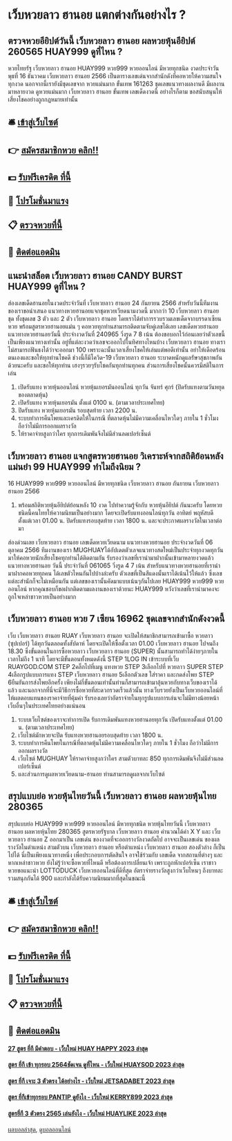 # เว็บหวยลาว ฮานอย แตกต่างกันอย่างไร ?
## ตรวจหวยอียิปต์วันนี้ เว็บหวยลาว ฮานอย ผลหวยหุ้นอียิปต์ 260565 HUAY999 ดูที่ไหน ?
หวยไทยรัฐ เว็บหวยลาว ฮานอย HUAY999 หวย999 หวยออนไลน์ มีหวยทุกชนิด งวดประจำวันพุธที่ 16 ธันวาคม เว็บหวยลาว ฮานอย 2566 เป็นตารางเลขเด่นจากสำนักดังที่คอหวยให้ความสนใจทุกงวด นอกจากนี้เรายังมีชุดเลขจาก หวยแม่นมาก ขั้นเทพ 161263 ชุดเลขแนวทางผลงานดี มีผลงานมาหลายงวด ดูหวยแม่นมาก เว็บหวยลาว ฮานอย ขั้นเทพ เลขเด็ดงวดนี้ อย่างไรก็ตาม ขอสนับสนุนให้เสี่ยงโชคอย่างถูกกฎหมายเท่านั้น

## 🛎 [เข้าสู่เว็บไซต์](https://bit.ly/3BG5bNw)
## 👉 [สมัครสมาชิกหวย คลิก!!](https://bit.ly/3BG5bNw)
## 💵 [รับฟรีเครดิต ที่นี้](https://bit.ly/3C3mvgS)
## 👑 [โปรโมชั่นมาแรง](https://bit.ly/3C3mvgS)
## 📋 [ตรวจหวยที่นี้](https://bit.ly/3C3mvgS)
## 📱 [ติดต่อแอดมิน](https://bit.ly/3C3mvgS)

## แนะนำสล็อต เว็บหวยลาว ฮานอย CANDY BURST HUAY999 ดูที่ไหน ?
ส่องเลขเด็ดฮานอยในงวดประจำวันที่ เว็บหวยลาว ฮานอย 24 กันยายน 2566 สำหรับวันนี้ทีมงานของเราขอนำเสนอ แนวทางหวยฮานอยแจกชุดหวยเวียดนามงวดนี้ มากกว่า 10 เว็บหวยลาว ฮานอย ชุด ทั้งชุดเลข 3 ตัว และ 2 ตัว เว็บหวยลาว ฮานอย โดยเราได้ทำการรวบรวมเลขเด็ดจากบรรดาเซียนหวย พร้อมสูตรหวยฮานอยแม่น ๆ คอหวยทุกท่านสามารถติดตามจับคู่เลขได้เลย
เลขเด็ดหวยฮานอย แนวทางหวยฮานอยวันนี้ ประจำงวดวันที่ 240965 วิ่งรูด 7 8 เน้น
ต้องขอบอกไว้ก่อนเลยว่าตัวเลขนี้เป็นเพียงแนวทางเท่านั้น อยู่ที่แต่ละงวดว่าเลขจะออกไปในทิศทางไหนบ้าง เว็บหวยลาว ฮานอย ทางเราไม่สามารถฟันธงได้ว่าจะออกมา 100 เพราะฉะนั้นเวลาเสี่ยงโชคให้เล่นแต่พอดีเท่านั้น อย่าให้เดือดร้อนตนเองและขอให้ทุกท่านโชคดี ช่วงนี้ก็มีโควิด-19 เว็บหวยลาว ฮานอย ระบาดหนักดูแลรัษาสุขภาพกันด้วยนะครับ และขอให้ทุกท่าน เฮงๆรวยๆรับโชคกันทุกท่านทุกคน ส่วนการเสี่ยงโชคนั้นควรมีสติในการเล่น
1. เปิดรับแทง หวยหุ้นออนไลน์ หวยหุ้นเยอรมันออนไลน์ ทุกวัน จันทร์ ศุกร์ (ปิดรับแทงตามวันหยุดของตลาดหุ้น)
2. เปิดรับแทง หวยหุ้นเยอรมัน ตั้งแต่ 0100 น. (ตามเวลาประเทศไทย)
3. ปิดรับแทง หวยหุ้นเยอรมัน รอบสุดท้าย เวลา 2200 น.
4. ระบบทำการคืนโพยและเครดิตให้ในกรณี ที่ตลาดหุ้นไม่มีความเคลื่อนไหวใดๆ ภายใน 1 ชั่วโมง ถือว่าไม่มีการออกผลรางวัล
5. ให้ราคาจ่ายสูงกว่าใคร ทุกการเดิมพันจึงไม่มีส่วนลดเปอร์เซ็นต์

## เว็บหวยลาว ฮานอย แจกสูตรหวยฮานอย วิเคราะห์จากสถิติย้อนหลัง แม่นยำ 99 HUAY999 ทำไมถึงนิยม ?
16 HUAY999 หวย999 หวยออนไลน์ มีหวยทุกชนิด เว็บหวยลาว ฮานอย กันยายน เว็บหวยลาว ฮานอย 2566
1. พร้อมสถิติหวยหุ้นอียิปต์ย้อนหลัง 10 งวด ไปทำความรู้จักกับ หวยหุ้นอียิปต์ กันนะครับ โดยหวยชนิดนี้คนไทยให้ความนิยมเป็นอย่างมาก โดยจะเปิดรับแทงออนไลน์ทุกวัน อาทิตย์ พฤหัสบดี ตั้งแต่เวลา 01.00 น. ปิดรับแทงรอบสุดท้าย เวลา 1800 น. และจะประกาศผลรางวัลในเวลาต่อมา

ส่องด่วนเลย เว็บหวยลาว ฮานอย เลขเด็ดหวยเวียดนาม แนวทางหวยฮานอย ประจำงวดวันที่ 06 ตุลาคม 2566 ทีมงานของเรา MUGHUAYได้อัปเดตตัวเลจแนวทางสดใหม่เป็นประจำทุกงวดทุกวัน มาให้คอหวยนักเสี่ยงโชคทุกท่านได้ติดตามกัน รับรองว่าเลขที่เรานำมาฝากนั้นเข้ามาหลายงวดแล้ว
แนวทางหวยฮานอย วันนี้ ประจำวันที่ 061065 วิ่งรูด 4 7 เน้น
สำหรับแนวทางหวยฮานอยที่เรานำมาฝากคอหวยทุกคน ได้เลขตัวไหนกันไปบ้างล่ะครับ ตัวเลขที่เป็นสีแดงนั้นเราได้เน้นไว้ให้แล้ว ซึ่งเลขแต่ละสำนักก็จะไม่เหมือนกัน แต่เลขของเรานั้นคัดมาแบบเน้นๆกันไปเลย HUAY999 หวย999 หวยออนไลน์ หากคุณชอบก็ขอฝากติดตามผลงานของเราด้วยนะ HUAY999 หวังว่าเลขที่เรานำมาคงจะถูกใจเหล่าชาวหวยเป็นอย่างมาก

## เว็บหวยลาว ฮานอย หวย 7 เซียน 16962 ชุดเลขจากสำนักดังงวดนี้
เว็บ เว็บหวยลาว ฮานอย RUAY เว็บหวยลาว ฮานอย จะเปิดให้สมาชิกสามารถเข้ามาซื้อ หวยลาว (ซุปเปอร์) ได้ทุกวันตลอดทั้งสัปดาห์ โดยจะเปิดให้ซื้อตั้งเวลา 01.00 เว็บหวยลาว ฮานอย ไปจนถึง 18.30 ซึ่งขั้นตอนในการซื้อหวยลาว เว็บหวยลาว ฮานอย (SUPER) นั้นสามารถทำได้ง่ายๆภายในเวลาไม่ถึง 1 นาที โดยจะมีขั้นตอนทั้งหมดดังนี้
STEP 1LOG IN เข้าระบบที่เว็บ RUAYGOD.COM
STEP 2คลิ๊กไปที่เมนู แทงหวย
STEP 3เลือกไปที่ หวยลาว SUPER
STEP 4เลือกรูปแบบการแทง
STEP เว็บหวยลาว ฮานอย 5เลือกตัวเลข ใส่ราคา และกดส่งโพย
STEP 6ยืนยันการส่งโพยอีกครั้ง
เพียงไม่กี่ขั้นตอนเท่านั้นท่านก็สามารถเข้ามาลุ้นหวยกับทางเว็บของเราได้แล้ว และนอกจากที่นี่จะมีวิธีการซื้อหวยที่สะดวกรวดเร็วแล้วนั้น ทางเว็บรวยยังเป็นเว็บหวยออนไลน์ที่ให้ผลตอบแทนของราคาจ่ายที่คุ้มค่า รับรองเลยว่าอัตราจ่ายในทุกรูปแบบการเล่นจะไม่มีทางน้อยหน้าเว็บอื่นๆในประเทศไทยอย่างแน่นอน
1. ระบบเว็บไซต์ของเราจะทำการเปิด รับการเดิมพันแทงหวยฮานอยทุกวัน เปิดรับแทงตั้งแต่ 01.00 น. (ตามเวลาประเทศไทย)
2. เว็บไซต์มักหวยจะปิด รับแทงหวยฮานอยรอบสุดท้าย เวลา 1800 น.
3. ระบบทำการคืนโพยในกรณีที่ตลาดหุ้นไม่มีความเคลื่อนไหวใดๆ ภายใน 1 ชั่วโมง ถือว่าไม่มีการออกผลรางวัล
4. เว็บไซต์ MUGHUAY ให้ราคาจ่ายสูงกว่าใคร สามตัวบาทละ 850 ทุกการเดิมพันจึงไม่มีส่วนลดเปอร์เซ็นต์
5. และส่วนการดูผลหวยเวียดนาม-ฮานอย ท่านสามารถดูผลจากเว็บไซต์

## สรุปแบบย่อ หวยหุ้นไทยวันนี้ เว็บหวยลาว ฮานอย ผลหวยหุ้นไทย 280365
สรุปแบบย่อ HUAY999 หวย999 หวยออนไลน์ มีหวยทุกชนิด หวยหุ้นไทยวันนี้ เว็บหวยลาว ฮานอย ผลหวยหุ้นไทย 280365 สูตรหวยรัฐบาล เว็บหวยลาว ฮานอย คำนวณได้ค่า X Y และ เว็บหวยลาว ฮานอย Z ออกมาเป็น เลขเด่น ของงวดที่จะออกรางวัลงวดถัดไป อาจจะเป็นเลขเด่น ของผลรางวัลในตำแหน่ง สามตัวบน เว็บหวยลาว ฮานอย หรือตำแหน่ง เว็บหวยลาว ฮานอย สองตัวล่าง ก็เป็นไปได้ นี่เป็นเพียงแนวทางหนึ่ง เพื่อประกอบการตัดสินใจ อาจใช้ร่วมกับ เลขเด็ด จากสถานที่ต่างๆ และหากเหล่าชาวหวย ยังไม่รู้ว่าจะซื้อหวยที่ไหนดี หรือต้องการเปลี่ยนเจ้า เพราะถูกหักเปอร์เซ็น เราชาวหวยขอแนะนำ LOTTODUCK เว็บหวยออนไลน์ที่ดีที่สุด อัตราจ่ายรางวัลสูงกว่าเว็บไหนๆ ถึงบาทละ รวมสนุกกันได้ 900 และกำลังได้รับความนิยมมากที่สุดในขณะนี้

## 🛎 [เข้าสู่เว็บไซต์](https://bit.ly/3BG5bNw)
## 👉 [สมัครสมาชิกหวย คลิก!!](https://bit.ly/3BG5bNw)
## 💵 [รับฟรีเครดิต ที่นี้](https://bit.ly/3C3mvgS)
## 👑 [โปรโมชั่นมาแรง](https://bit.ly/3C3mvgS)
## 📋 [ตรวจหวยที่นี้](https://bit.ly/3C3mvgS)
## 📱 [ติดต่อแอดมิน](https://bit.ly/3C3mvgS)

#### [27 สูตร ยี่กี มีคำตอบ - เว็บใหม่ HUAY HAPPY 2023 ล่าสุด](https://atom.io/themes/27%20สูตร%20ยี่กี%20มีคำตอบ%20-%20เว็บใหม่%20huay%20happy%202023%20ล่าสุด)
#### [สูตร ยี่กี เข้า ทุกรอบ 2564ชัดเจน ดูที่ไหน - เว็บใหม่ HUAYSOD 2023 ล่าสุด](https://atom.io/themes/สูตร%20ยี่กี%20เข้า%20ทุกรอบ%202564ชัดเจน%20ดูที่ไหน%20-%20เว็บใหม่%20huaysod%202023%20ล่าสุด)
#### [สูตร ยี่กี เจาะ 3 ตัวตรง ได้อย่างไร - เว็บใหม่ JETSADABET 2023 ล่าสุด](https://atom.io/themes/สูตร%20ยี่กี%20เจาะ%203%20ตัวตรง%20ได้อย่างไร%20-%20เว็บใหม่%20jetsadabet%202023%20ล่าสุด)
#### [สูตร ยี่กีเข้าทุกรอบ PANTIP ดูยังไง - เว็บใหม่ KERRY899 2023 ล่าสุด](https://atom.io/themes/สูตร%20ยี่กีเข้าทุกรอบ%20pantip%20ดูยังไง%20-%20เว็บใหม่%20kerry899%202023%20ล่าสุด)
#### [สูตรยี่กี 3 ตัวตรง 2565 เล่นยังไง - เว็บใหม่ HUAYLIKE 2023 ล่าสุด](https://atom.io/themes/สูตรยี่กี%203%20ตัวตรง%202565%20เล่นยังไง%20-%20เว็บใหม่%20huaylike%202023%20ล่าสุด)

[ผลบอลล่าสุด](https://siamsport.tv "ผลบอลล่าสุด"), [ดูบอลออนไลน์](https://siamsport.tv/ดูบอลสด "ดูบอลออนไลน์")